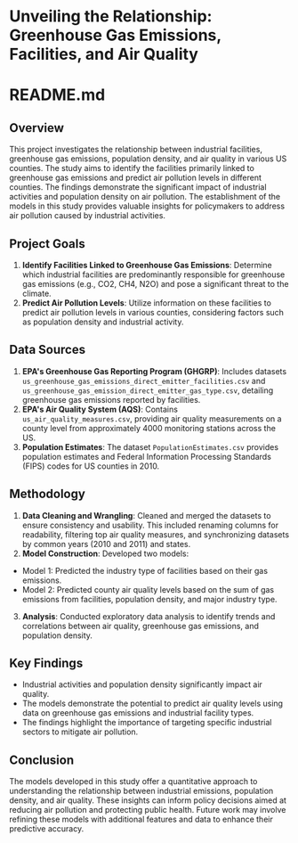 # Unveiling the Relationship: Greenhouse Gas Emissions, Facilities, and Air Quality
# README.md
## Overview
This project investigates the relationship between industrial facilities, greenhouse gas emissions, population density, and air quality in various US counties. The study aims to identify the facilities primarily linked to greenhouse gas emissions and predict air pollution levels in different counties. The findings demonstrate the significant impact of industrial activities and population density on air pollution. The establishment of the models in this study provides valuable insights for policymakers to address air pollution caused by industrial activities.

## Project Goals
1. **Identify Facilities Linked to Greenhouse Gas Emissions**: Determine which industrial facilities are predominantly responsible for greenhouse gas emissions (e.g., CO2, CH4, N2O) and pose a significant threat to the climate.
2. **Predict Air Pollution Levels**: Utilize information on these facilities to predict air pollution levels in various counties, considering factors such as population density and industrial activity.

## Data Sources
1. **EPA's Greenhouse Gas Reporting Program (GHGRP)**: Includes datasets `us_greenhouse_gas_emissions_direct_emitter_facilities.csv` and `us_greenhouse_gas_emission_direct_emitter_gas_type.csv`, detailing greenhouse gas emissions reported by facilities.
2. **EPA's Air Quality System (AQS)**: Contains `us_air_quality_measures.csv`, providing air quality measurements on a county level from approximately 4000 monitoring stations across the US.
3. **Population Estimates**: The dataset `PopulationEstimates.csv` provides population estimates and Federal Information Processing Standards (FIPS) codes for US counties in 2010.

## Methodology
1. **Data Cleaning and Wrangling**: Cleaned and merged the datasets to ensure consistency and usability. This included renaming columns for readability, filtering top air quality measures, and synchronizing datasets by common years (2010 and 2011) and states.
2. **Model Construction**: Developed two models:
  - Model 1: Predicted the industry type of facilities based on their gas emissions.
  - Model 2: Predicted county air quality levels based on the sum of gas emissions from facilities, population density, and major industry type.
3. **Analysis**: Conducted exploratory data analysis to identify trends and correlations between air quality, greenhouse gas emissions, and population density.

## Key Findings
- Industrial activities and population density significantly impact air quality.
- The models demonstrate the potential to predict air quality levels using data on greenhouse gas emissions and industrial facility types.
- The findings highlight the importance of targeting specific industrial sectors to mitigate air pollution.

## Conclusion
The models developed in this study offer a quantitative approach to understanding the relationship between industrial emissions, population density, and air quality. These insights can inform policy decisions aimed at reducing air pollution and protecting public health. Future work may involve refining these models with additional features and data to enhance their predictive accuracy.